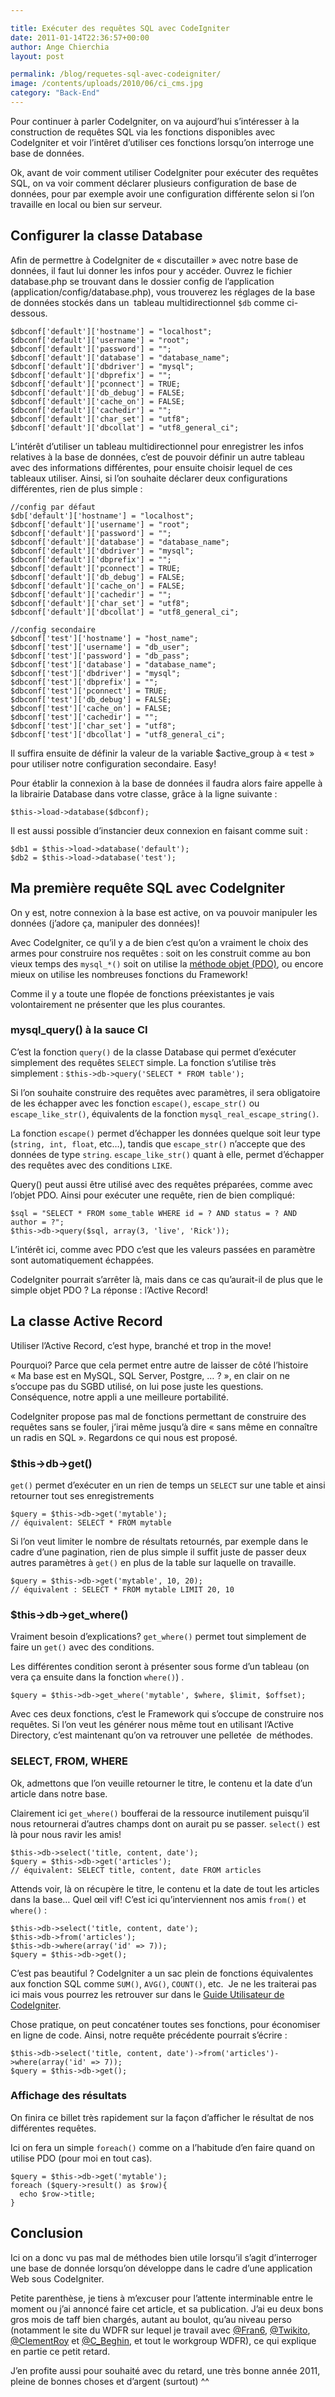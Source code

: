 ```yaml
---

title: Exécuter des requêtes SQL avec CodeIgniter
date: 2011-01-14T22:36:57+00:00
author: Ange Chierchia
layout: post

permalink: /blog/requetes-sql-avec-codeigniter/
image: /contents/uploads/2010/06/ci_cms.jpg
category: "Back-End"
---
```

Pour continuer à parler CodeIgniter, on va aujourd&rsquo;hui s&rsquo;intéresser à la construction de requêtes SQL via les fonctions disponibles avec CodeIgniter et voir l&rsquo;intêret d&rsquo;utiliser ces fonctions lorsqu&rsquo;on interroge une base de données.<!--more-->

Ok, avant de voir comment utiliser CodeIgniter pour exécuter des requêtes SQL, on va voir comment déclarer plusieurs configuration de base de données, pour par exemple avoir une configuration différente selon si l&rsquo;on travaille en local ou bien sur serveur.

## Configurer la classe Database

Afin de permettre à CodeIgniter de &laquo;&nbsp;discutailler&nbsp;&raquo; avec notre base de données, il faut lui donner les infos pour y accéder. Ouvrez le fichier database.php se trouvant dans le dossier config de l&rsquo;application (application/config/database.php), vous trouverez les réglages de la base de données stockés dans un  tableau multidirectionnel `$db` comme ci-dessous.

    $dbconf['default']['hostname'] = "localhost";
    $dbconf['default']['username'] = "root";
    $dbconf['default']['password'] = "";
    $dbconf['default']['database'] = "database_name";
    $dbconf['default']['dbdriver'] = "mysql";
    $dbconf['default']['dbprefix'] = "";
    $dbconf['default']['pconnect'] = TRUE;
    $dbconf['default']['db_debug'] = FALSE;
    $dbconf['default']['cache_on'] = FALSE;
    $dbconf['default']['cachedir'] = "";
    $dbconf['default']['char_set'] = "utf8";
    $dbconf['default']['dbcollat'] = "utf8_general_ci";

L&rsquo;intérêt d&rsquo;utiliser un tableau multidirectionnel pour enregistrer les infos relatives à la base de données, c&rsquo;est de pouvoir définir un autre tableau  avec des informations différentes, pour ensuite choisir lequel de ces tableaux utiliser. Ainsi, si l&rsquo;on souhaite déclarer deux configurations différentes, rien de plus simple :

    //config par défaut
    $db['default']['hostname'] = "localhost";
    $dbconf['default']['username'] = "root";
    $dbconf['default']['password'] = "";
    $dbconf['default']['database'] = "database_name";
    $dbconf['default']['dbdriver'] = "mysql";
    $dbconf['default']['dbprefix'] = "";
    $dbconf['default']['pconnect'] = TRUE;
    $dbconf['default']['db_debug'] = FALSE;
    $dbconf['default']['cache_on'] = FALSE;
    $dbconf['default']['cachedir'] = "";
    $dbconf['default']['char_set'] = "utf8";
    $dbconf['default']['dbcollat'] = "utf8_general_ci";

    //config secondaire
    $dbconf['test']['hostname'] = "host_name";
    $dbconf['test']['username'] = "db_user";
    $dbconf['test']['password'] = "db_pass";
    $dbconf['test']['database'] = "database_name";
    $dbconf['test']['dbdriver'] = "mysql";
    $dbconf['test']['dbprefix'] = "";
    $dbconf['test']['pconnect'] = TRUE;
    $dbconf['test']['db_debug'] = FALSE;
    $dbconf['test']['cache_on'] = FALSE;
    $dbconf['test']['cachedir'] = "";
    $dbconf['test']['char_set'] = "utf8";
    $dbconf['test']['dbcollat'] = "utf8_general_ci";

Il suffira ensuite de définir la valeur de la variable $active_group à &laquo;&nbsp;test&nbsp;&raquo; pour utiliser notre configuration secondaire. Easy!
  
Pour établir la connexion à la base de données il faudra alors faire appelle à la librairie Database dans votre classe, grâce à la ligne suivante :

    $this->load->database($dbconf);

Il est aussi possible d&rsquo;instancier deux connexion en faisant comme suit :

    $db1 = $this->load->database('default');
    $db2 = $this->load->database('test');

## Ma première requête SQL avec CodeIgniter

On y est, notre connexion à la base est active, on va pouvoir manipuler les données (j&rsquo;adore ça, manipuler des données)!

Avec CodeIgniter, ce qu&rsquo;il y a de bien c&rsquo;est qu&rsquo;on a vraiment le choix des armes pour construire nos requêtes : soit on les construit comme au bon vieux temps des `mysql_*()` soit on utilise la [méthode objet (PDO)](http://chierchia.fr/blog/utiliser-pdo-pour-les-connexion-a-une-bdd/ "Utiliser PDO pour les connexions à une base de données"), ou encore mieux on utilise les nombreuses fonctions du Framework!

Comme il y a toute une flopée de fonctions préexistantes je vais volontairement ne présenter que les plus courantes.

### mysql_query() à la sauce CI

C&rsquo;est la fonction `query()` de la classe Database qui permet d&rsquo;exécuter simplement des requêtes `SELECT` simple. La fonction s&rsquo;utilise très simplement : `$this->db->query('SELECT * FROM table');`

Si l&rsquo;on souhaite construire des requêtes avec paramètres, il sera obligatoire de les échapper avec les fonction `escape()`, `escape_str()` ou `escape_like_str()`, équivalents de la fonction `mysql_real_escape_string()`.

La fonction `escape()` permet d&rsquo;échapper les données quelque soit leur type (`string, int, float`, etc…), tandis que `escape_str()` n&rsquo;accepte que des données de type `string`. `escape_like_str()` quant à elle, permet d&rsquo;échapper des requêtes avec des conditions `LIKE`.

Query() peut aussi être utilisé avec des requêtes préparées, comme avec l&rsquo;objet PDO. Ainsi pour exécuter une requête, rien de bien compliqué:

    $sql = "SELECT * FROM some_table WHERE id = ? AND status = ? AND author = ?";
    $this->db->query($sql, array(3, 'live', 'Rick'));

L&rsquo;intérêt ici, comme avec PDO c&rsquo;est que les valeurs passées en paramètre sont automatiquement échappées.

CodeIgniter pourrait s&rsquo;arrêter là, mais dans ce cas qu&rsquo;aurait-il de plus que le simple objet PDO ? La réponse : l&rsquo;Active Record!

## La classe Active Record

Utiliser l&rsquo;Active Record, c&rsquo;est hype, branché et trop in the move!

Pourquoi? Parce que cela permet entre autre de laisser de côté l&rsquo;histoire &laquo;&nbsp;Ma base est en MySQL, SQL Server, Postgre, … ?&nbsp;&raquo;, en clair on ne s&rsquo;occupe pas du SGBD utilisé, on lui pose juste les questions. Conséquence, notre appli a une meilleure portabilité.

CodeIgniter propose pas mal de fonctions permettant de construire des requêtes sans se fouler, j&rsquo;irai même jusqu&rsquo;à dire &laquo;&nbsp;sans même en connaître un radis en SQL&nbsp;&raquo;. Regardons ce qui nous est proposé.

### $this->db->get()

`get()` permet d&rsquo;exécuter en un rien de temps un `SELECT` sur une table et ainsi retourner tout ses enregistrements

    $query = $this->db->get('mytable');
    // équivalent: SELECT * FROM mytable

Si l&rsquo;on veut limiter le nombre de résultats retournés, par exemple dans le cadre d&rsquo;une pagination, rien de plus simple il suffit juste de passer deux autres paramètres à `get()` en plus de la table sur laquelle on travaille.

    $query = $this->db->get('mytable', 10, 20);
    // équivalent : SELECT * FROM mytable LIMIT 20, 10

### $this->db->get_where()

Vraiment besoin d&rsquo;explications? `get_where()` permet tout simplement de faire un `get()` avec des conditions.

Les différentes condition seront à présenter sous forme d&rsquo;un tableau (on vera ça ensuite dans la fonction `where()`) .

    $query = $this->db->get_where('mytable', $where, $limit, $offset);

Avec ces deux fonctions, c&rsquo;est le Framework qui s&rsquo;occupe de construire nos requêtes. Si l&rsquo;on veut les générer nous même tout en utilisant l&rsquo;Active Directory, c&rsquo;est maintenant qu&rsquo;on va retrouver une pelletée  de méthodes.

### SELECT, FROM, WHERE

Ok, admettons que l&rsquo;on veuille retourner le titre, le contenu et la date d&rsquo;un article dans notre base.

Clairement ici `get_where()` boufferai de la ressource inutilement puisqu&rsquo;il nous retournerai d&rsquo;autres champs dont on aurait pu se passer. `select()` est là pour nous ravir les amis!

    $this->db->select('title, content, date');
    $query = $this->db->get('articles');
    // équivalent: SELECT title, content, date FROM articles

Attends voir, là on récupère le titre, le contenu et la date de tout les articles dans la base… Quel œil vif! C&rsquo;est ici qu&rsquo;interviennent nos amis `from()` et `where()` :

    $this->db->select('title, content, date');
    $this->db->from('articles');
    $this->db->where(array('id' => 7));
    $query = $this->db->get();

C&rsquo;est pas beautiful ? CodeIgniter a un sac plein de fonctions équivalentes aux fonction SQL comme `SUM()`, `AVG()`, `COUNT()`, etc.  Je ne les traiterai pas ici mais vous pourrez les retrouver sur dans le <a href="http://www.codeigniter.fr/user_guide/database/" target="_blank">Guide Utilisateur de CodeIgniter</a>.

Chose pratique, on peut concaténer toutes ses fonctions, pour économiser en ligne de code. Ainsi, notre requête précédente pourrait s&rsquo;écrire :

    $this->db->select('title, content, date')->from('articles')->where(array('id' => 7));
    $query = $this->db->get();

### Affichage des résultats

On finira ce billet très rapidement sur la façon d&rsquo;afficher le résultat de nos différentes requêtes.

Ici on fera un simple `foreach()` comme on a l&rsquo;habitude d&rsquo;en faire quand on utilise PDO (pour moi en tout cas).

    $query = $this->db->get('mytable');
    foreach ($query->result() as $row){
      echo $row->title;
    }

## Conclusion

Ici on a donc vu pas mal de méthodes bien utile lorsqu&rsquo;il s&rsquo;agit d&rsquo;interroger une base de donnée lorsqu&rsquo;on développe dans le cadre d&rsquo;une application Web sous CodeIgniter.

Petite parenthèse, je tiens à m&rsquo;excuser pour l&rsquo;attente interminable entre le moment ou j&rsquo;ai annoncé faire cet article, et sa publication. J&rsquo;ai eu deux bons gros mois de taff bien chargés, autant au boulot, qu&rsquo;au niveau perso (notamment le site du WDFR sur lequel je travail avec [@Fran6](http://twitter.com/Fran6), [@Twikito](http://twitter.com/Twikito), [@ClementRoy](http://twitter.com/ClementRoy) et [@C_Beghin](http://twitter.com/C_Beghin), et tout le workgroup WDFR), ce qui explique en partie ce petit retard.

J&rsquo;en profite aussi pour souhaité avec du retard, une très bonne année 2011, pleine de bonnes choses et d&rsquo;argent (surtout) ^^